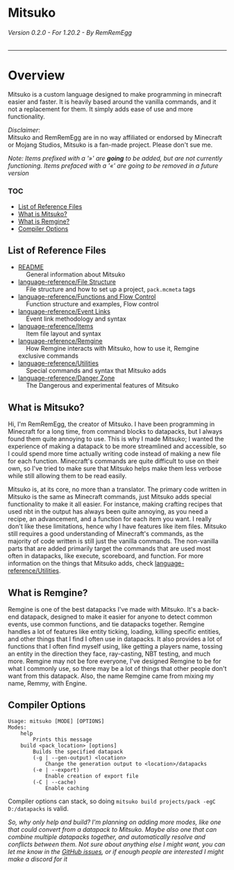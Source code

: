 <h1>Mitsuko</h1>
<h6>Version 0.2.0 - For 1.20.2 - By RemRemEgg</h6>

---

# Overview

Mitsuko is a custom language designed to make programming in minecraft easier and faster. It is heavily based around the
vanilla commands, and it not a replacement for them. It simply adds ease of use and more functionality.

*Disclaimer*:<br>Mitsuko and RemRemEgg are in no way affiliated or endorsed by Minecraft or Mojang Studios, Mitsuko is a
fan-made project. Please don't sue me.

*Note: Items prefixed with a '»' are **going** to be added, but are not currently functioning. Items prefaced with a '«'
are going to be removed in a future version*

### TOC

* [List of Reference Files](#list-of-reference-files)
* [What is Mitsuko?](#what-is-mitsuko)
* [What is Remgine?](#what-is-remgine)
* [Compiler Options](#compiler-options)

## List of Reference Files

* [README](README.md)<br>&emsp; General information about Mitsuko
* [language-reference/File Structure](language-reference/File%20Structure.md)<br>&emsp; File structure and how to set up a
  project, `pack.mcmeta` tags
* [language-reference/Functions and Flow Control](language-reference/Functions%20and%20Flow%20Control.md)<br>&emsp; Function
  structure and examples, Flow control
* [language-reference/Event Links](language-reference/Event%20Links.md)<br>&emsp; Event link methodology and syntax
* [language-reference/Items](language-reference/Items.md)<br>&emsp; Item file layout and syntax
* [language-reference/Remgine](language-reference/Remgine.md)<br>&emsp; How Remgine interacts with Mitsuko, how to use
  it, Remgine exclusive commands
* [language-reference/Utilities](language-reference/Utilities.md)<br>&emsp; Special commands and syntax that Mitsuko
  adds
* [language-reference/Danger Zone](language-reference/Danger%20Zone.md)<br>&emsp; The Dangerous and experimental features
  of Mitsuko

## What is Mitsuko?

Hi, I'm RemRemEgg, the creator of Mitsuko. I have been programming in Minecraft for a long time, from command blocks to
datapacks, but I always found them quite annoying to use. This is why I made Mitsuko; I wanted the experience of making
a datapack to be more streamlined and accessible, so I could spend more time actually writing code instead of making a
new file for each function. Minecraft's commands are quite difficult to use on their own, so I've tried to make sure
that Mitsuko helps make them less verbose while still allowing them to be read easily.

Mitsuko is, at its core, no more than a translator. The primary code written in Mitsuko is the same as Minecraft
commands, just Mitsuko adds special functionality to make it all easier. For instance, making crafting recipes that used
nbt in the output has always been quite annoying, as you need a recipe, an advancement, and a function for each item you
want. I really don't like these limitations, hence why I have features like item files. Mitsuko still requires a good
understanding of Minecraft's commands, as the majority of code written is still just the vanilla commands. The
non-vanilla parts that are added primarily target the commands that are used most often in datapacks, like execute,
scoreboard, and function. For more information on the things that Mitsuko adds,
check [language-reference/Utilities](language-reference/Utilities.md).

## What is Remgine?

Remgine is one of the best datapacks I've made with Mitsuko. It's a back-end datapack, designed to make it easier for
anyone to detect common events, use common functions, and tie datapacks together. Remgine handles a lot of features like
entity ticking, loading, killing specific entities, and other things that I find I often use in datapacks. It also
provides a lot of functions that I often find myself using, like getting a players name, tossing an entity in the
direction they face, ray-casting, NBT testing, and much more. Remgine may not be fore everyone, I've designed Remgine to
be for what I commonly use, so there may be a lot of things that other people don't want from this datapack. Also, the
name Remgine came from mixing my name, Remmy, with Engine.

## Compiler Options

```
Usage: mitsuko [MODE] [OPTIONS]
Modes:
	help
		Prints this message
	build <pack_location> [options]
		Builds the specified datapack
		(-g | --gen-output) <location>
			Change the generation output to <location>/datapacks
		(-e | --export)
			Enable creation of export file
		(-C | --cache)
			Enable caching
```

Compiler options can stack, so doing `mitsuko build projects/pack -egC D:/datapacks` is valid.

*So, why only help and build? I'm planning on adding more modes, like one that could convert from a datapack to Mitsuko.
Maybe also one that can combine multiple datapacks together, and automatically resolve and conflicts between them. Not
sure about anything else I might want, you can let me know in
the [GitHub issues](https://github.com/RemRemEgg/mitsuko/issues), or if enough people are interested I might make a
discord for it*